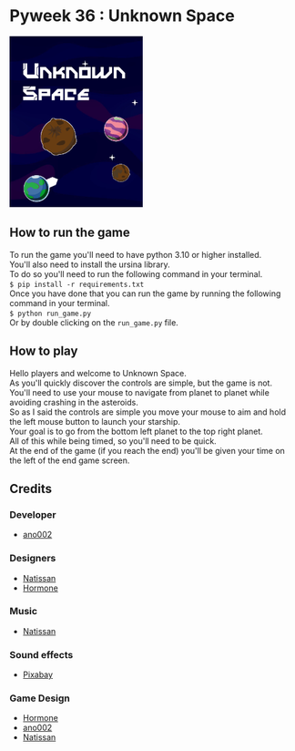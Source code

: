 # Pyweek 36 : Unknown Space
<img src="https://github.com/ano0002/pyweek-36/blob/main/assets/Jaquette.png" height="300" />

## How to run the game
To run the game you'll need to have python 3.10 or higher installed.<br>
You'll also need to install the ursina library.<br>
To do so you'll need to run the following command in your terminal.<br>
`$ pip install -r requirements.txt`<br>
Once you have done that you can run the game by running the following command in your terminal.<br>
`$ python run_game.py`<br>
Or by double clicking on the `run_game.py` file.

## How to play
Hello players and welcome to Unknown Space.<br>
As you'll quickly discover the controls are simple, but the game is not.<br>
You'll need to use your mouse to navigate from planet to planet while avoiding crashing in the asteroids.<br>
So as I  said the controls are simple you move your mouse to aim and hold the left mouse button to launch your starship.<br>
Your goal is to go from the bottom left planet to the top right planet.<br>
All of this while being timed, so you'll need to be quick.<br>
At the end of the game (if you reach the end) you'll be given your time on the left of the end game screen.<br>

## Credits
### Developer
- [ano002](https://anatole-sot.xyz/)
### Designers
- [Natissan](https://github.com/LeBN)
- [Hormone](https://github.com/Hormone4)
### Music
- [Natissan](https://github.com/LeBN)
### Sound effects
- [Pixabay](https://pixabay.com/fr/)
### Game Design
- [Hormone](https://github.com/Hormone4)
- [ano002](https://anatole-sot.xyz/)
- [Natissan](https://github.com/LeBN)
